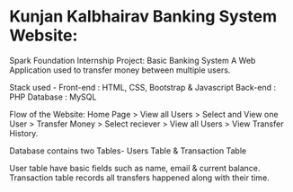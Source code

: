 # Kunjan Kalbhairav Banking System Website:
Spark Foundation Internship Project: Basic Banking System
A Web Application used to transfer money between multiple users.

Stack used - Front-end : HTML, CSS, Bootstrap & Javascript Back-end : PHP Database : MySQL

Flow of the Website: Home Page > View all Users > Select and View one User > Transfer Money > Select reciever > View all Users > View Transfer History.

Database contains two Tables- Users Table & Transaction Table

User table have basic fields such as name, email & current balance.
Transaction table records all transfers happened along with their time.
